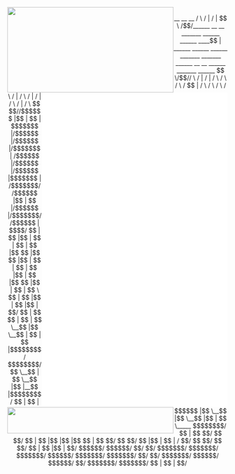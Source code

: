 <p align="center">

  <a href="https://discord.com/users/579544867626024960">
    <img width="380" height="195" align="left" src="https://lanyard.cnrad.dev/api/579544867626024960?bg=FFFFFF00&animated=true&idleMessage=Well%2C%20the%20world%20sucks%2C%20but%20the%20engineering%20world%20is%20nice&borderRadius=30px"/>
  </a>

  <a href="https://github.com/lowlighter/metrics">
    <img width="425" align="right" src="/github-metrics.svg"/> 
  </a>
  
  <a href="ttps://skillicons.devh">
    <img width="380" height="60" align="left" src="https://skillicons.dev/icons?i=go,linux,ts,js,bash,nextjs" />
  </a>
    <br/>
   __      __                                                             __                                                                                                                 
/  \    /  |                                                           /  |                                                                                                                
$$  \  /$$/______   __    __        _______    ______    ______    ____$$ |        ______    ______    ______   _______          _______   ______   __    __   ______    _______   ______  
 $$  \/$$//      \ /  |  /  |      /       \  /      \  /      \  /    $$ |       /      \  /      \  /      \ /       \        /       | /      \ /  |  /  | /      \  /       | /      \ 
  $$  $$//$$$$$$  |$$ |  $$ |      $$$$$$$  |/$$$$$$  |/$$$$$$  |/$$$$$$$ |      /$$$$$$  |/$$$$$$  |/$$$$$$  |$$$$$$$  |      /$$$$$$$/ /$$$$$$  |$$ |  $$ |/$$$$$$  |/$$$$$$$/ /$$$$$$  |
   $$$$/ $$ |  $$ |$$ |  $$ |      $$ |  $$ |$$    $$ |$$    $$ |$$ |  $$ |      $$ |  $$ |$$ |  $$ |$$    $$ |$$ |  $$ |      $$      \ $$ |  $$ |$$ |  $$ |$$ |  $$/ $$ |      $$    $$ |
    $$ | $$ \__$$ |$$ \__$$ |      $$ |  $$ |$$$$$$$$/ $$$$$$$$/ $$ \__$$ |      $$ \__$$ |$$ |__$$ |$$$$$$$$/ $$ |  $$ |       $$$$$$  |$$ \__$$ |$$ \__$$ |$$ |      $$ \_____ $$$$$$$$/ 
    $$ | $$    $$/ $$    $$/       $$ |  $$ |$$       |$$       |$$    $$ |      $$    $$/ $$    $$/ $$       |$$ |  $$ |      /     $$/ $$    $$/ $$    $$/ $$ |      $$       |$$       |
    $$/   $$$$$$/   $$$$$$/        $$/   $$/  $$$$$$$/  $$$$$$$/  $$$$$$$/        $$$$$$/  $$$$$$$/   $$$$$$$/ $$/   $$/       $$$$$$$/   $$$$$$/   $$$$$$/  $$/        $$$$$$$/  $$$$$$$/ 
                                                                                           $$ |                                                                                            
                                                                                           $$ |                                                                                            
                                                                                           $$/                                                                                            
  <br/>
  
  <!-- a href="https://www.pixiv.net/artworks/108959128">
    <img width="380" height="185" align="left" src="/src/banner.webp" />
  </a -->
</p>
